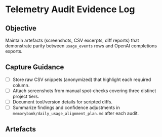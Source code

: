 # Telemetry Audit Evidence Log

## Objective
Maintain artefacts (screenshots, CSV excerpts, diff reports) that demonstrate parity between `usage_events` rows and OpenAI completions exports.

## Capture Guidance
- [ ] Store raw CSV snippets (anonymized) that highlight each required column.
- [ ] Attach screenshots from manual spot-checks covering three distinct project tiers.
- [ ] Document tool/version details for scripted diffs.
- [ ] Summarize findings and confidence adjustments in `memorybank/daily_usage_alignment_plan.md` after each audit.

## Artefacts
<!-- Add links to stored evidence files here. -->

